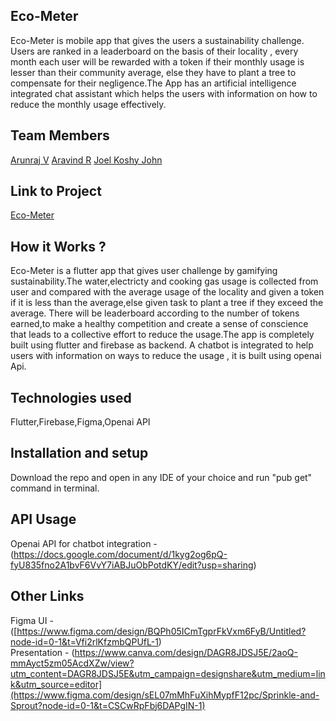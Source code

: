 ## Eco-Meter  
Eco-Meter is mobile app that gives the users a sustainability challenge. Users are ranked in a leaderboard on the basis of their locality , every month each user will be rewarded with a token if their monthly usage is lesser than their community average, else they have to plant a tree to compensate for their negligence.The App has an artificial intelligence integrated chat assistant which helps the users with information on how to reduce the monthly usage effectively.
## Team Members
[Arunraj V](https://github.com/Arunrxj-v)
[Aravind R](https://github.com/aravindr001)
[Joel Koshy John](https://github.com/Joelkoshyjohn)


## Link to Project
[Eco-Meter](https://drive.google.com/drive/folders/1ZRvpTQWReJMs2f1nAYIXO2UGz4rfyWnC?usp=share_link)

## How it Works ?
Eco-Meter is a flutter app that gives user challenge by gamifying sustainability.The water,electricty and cooking gas usage is collected from user and compared with the average usage of the locality and given a token if it is less than the average,else given task to plant a tree if they exceed the average. There will be leaderboard according to the number of tokens earned,to make a healthy competition and create a sense of conscience that leads to a collective effort to reduce the usage.The app is completely built using flutter and firebase as backend. A chatbot is integrated to help users with information on ways to reduce the usage , it is built using openai Api.

## Technologies used
Flutter,Firebase,Figma,Openai API
## Installation and setup 
Download the repo and open in any IDE of your choice and run "pub get" command in terminal.
## API Usage
Openai API for chatbot integration -(https://docs.google.com/document/d/1kyg2og6pQ-fyU835fno2A1bvF6VvY7iABJuObPotdKY/edit?usp=sharing)
## Other Links
Figma UI -([https://www.figma.com/design/BQPh05ICmTgprFkVxm6FyB/Untitled?node-id=0-1&t=Vfi2rlKfzmbQPUfL-1)  
Presentation - (https://www.canva.com/design/DAGR8JDSJ5E/2aoQ-mmAyct5zm05AcdXZw/view?utm_content=DAGR8JDSJ5E&utm_campaign=designshare&utm_medium=link&utm_source=editor](https://www.figma.com/design/sEL07mMhFuXihMypfF12pc/Sprinkle-and-Sprout?node-id=0-1&t=CSCwRpFbj6DAPgIN-1)  
